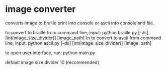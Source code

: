 # image converter

converts image to braille print into console or ascii into console and file.

to convert to braille from command line, input: python braille.py [-ds] [int(image_size_divider)] [image_path] \n
to convert to ascii from command line, input: python ascii.py [-ds] [int(image_size_divider)] [image_path]

to open user interface, run: python main.py

default image size divider 10 (recommended)
